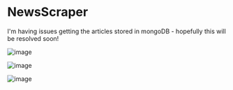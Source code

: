 # NewsScraper

I'm having issues getting the articles stored in mongoDB - hopefully this will be resolved soon!

![image](https://user-images.githubusercontent.com/47361606/61171404-a8324b80-a53c-11e9-950c-7461e22b0db5.png)

![image](https://user-images.githubusercontent.com/47361606/61173105-2f3eee00-a554-11e9-8eb2-a7e16a18c7d3.png)

![image](https://user-images.githubusercontent.com/47361606/61173049-682a9300-a553-11e9-86f6-b7d8d8182f23.png)
